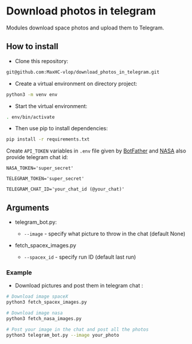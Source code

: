 # Download photos in telegram

Modules download space photos and upload them to Telegram.

## How to install

- Сlone this repository:
```bash
git@github.com:MaxHC-vlop/download_photos_in_telegram.git
```
 - Create a virtual environment on directory project:
 ```bash
python3 -m venv env
 ```
- Start the virtual environment:
```bash
. env/bin/activate
```
- Then use pip to install dependencies:
```bash
pip install -r requirements.txt
```
Create `API_TOKEN` variables in `.env` file given by [BotFather](https://t.me/BotFather) and [NASA](https://api.nasa.gov/) also provide telegram chat id:

```
NASA_TOKEN='super_secret'

TELEGRAM_TOKEN='super_secret'

TELEGRAM_CHAT_ID='your_chat_id (@your_chat)'
```

## Arguments
- telegram_bot.py:
  - `--image` - specify what picture to throw in the chat (default None)

- fetch_spacex_images.py
  - `--spacex_id` - specify run ID (default last run)

### Example
- Download pictures and post them in telegram chat :
```bash
# Download image spaceX
python3 fetch_spacex_images.py

# Download image nasa
python3 fetch_nasa_images.py

# Post your image in the chat and post all the photos
python3 telegram_bot.py --image your_photo
```
